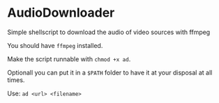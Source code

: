 # AudioDownloader
Simple shellscript to download the audio of video sources with ffmpeg

You should have `ffmpeg` installed.

Make the script runnable with `chmod +x ad`.

Optionall you can put it in a `$PATH` folder to have it at your disposal at all times.

Use: `ad <url> <filename>`
